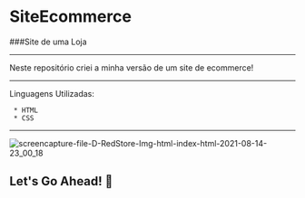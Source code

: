 # SiteEcommerce

   ###Site de uma Loja
   
 ---
  
Neste repositório criei a minha versão de um site de ecommerce! 

  ----
  Linguagens Utilizadas:
  
     * HTML
     * CSS
 ---
 
 ![screencapture-file-D-RedStore-Img-html-index-html-2021-08-14-23_00_18](https://user-images.githubusercontent.com/81788948/129464599-282c546c-fbc7-4b79-bb02-b52afe8015ce.png)


 
##  Let's Go Ahead! 🤩

